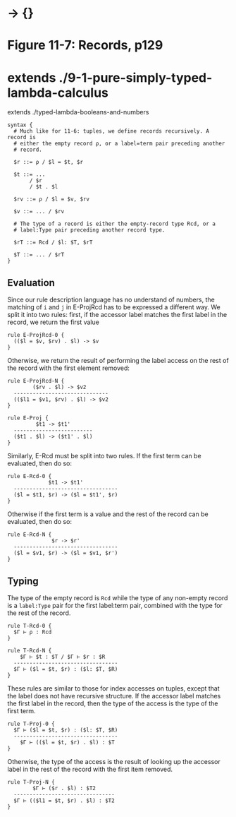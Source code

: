 # → {}
# Figure 11-7: Records, p129

# extends ./9-1-pure-simply-typed-lambda-calculus
extends ./typed-lambda-booleans-and-numbers

    syntax {
      # Much like for 11-6: tuples, we define records recursively. A record is
      # either the empty record ρ, or a label=term pair preceding another
      # record.

      $r ::= ρ / $l = $t, $r

      $t ::= ...
           / $r
           / $t . $l

      $rv ::= ρ / $l = $v, $rv

      $v ::= ... / $rv

      # The type of a record is either the empty-record type Rcd, or a
      # label:Type pair preceding another record type.

      $rT ::= Rcd / $l: $T, $rT

      $T ::= ... / $rT
    }


## Evaluation

Since our rule description language has no understand of numbers, the matching
of `i` and `j` in E-ProjRcd has to be expressed a different way. We split it
into two rules: first, if the accessor label matches the first label in the
record, we return the first value

    rule E-ProjRcd-0 {
      (($l = $v, $rv) . $l) -> $v
    }

Otherwise, we return the result of performing the label access on the rest of
the record with the first element removed:

    rule E-ProjRcd-N {
            ($rv . $l) -> $v2
      ------------------------------
      (($l1 = $v1, $rv) . $l) -> $v2
    }

    rule E-Proj {
             $t1 -> $t1'
      -------------------------
      ($t1 . $l) -> ($t1' . $l)
    }

Similarly, E-Rcd must be split into two rules. If the first term can be
evaluated, then do so:

    rule E-Rcd-0 {
                 $t1 -> $t1'
      ---------------------------------
      ($l = $t1, $r) -> ($l = $t1', $r)
    }

Otherwise if the first term is a value and the rest of the record can be
evaluated, then do so:

    rule E-Rcd-N {
                  $r -> $r'
      ---------------------------------
      ($l = $v1, $r) -> ($l = $v1, $r')
    }


## Typing

The type of the empty record is `Rcd` while the type of any non-empty record is
a `label:Type` pair for the first label:term pair, combined with the type for
the rest of the record.

    rule T-Rcd-0 {
      $Γ ⊢ ρ : Rcd
    }

    rule T-Rcd-N {
        $Γ ⊢ $t : $T / $Γ ⊢ $r : $R
      ---------------------------------
      $Γ ⊢ ($l = $t, $r) : ($l: $T, $R)
    }

These rules are similar to those for index accesses on tuples, except that the
label does not have recursive structure. If the accessor label matches the first
label in the record, then the type of the access is the type of the first term.

    rule T-Proj-0 {
      $Γ ⊢ ($l = $t, $r) : ($l: $T, $R)
      ---------------------------------
        $Γ ⊢ (($l = $t, $r) . $l) : $T
    }

Otherwise, the type of the access is the result of looking up the accessor
label in the rest of the record with the first item removed.

    rule T-Proj-N {
            $Γ ⊢ ($r . $l) : $T2
      --------------------------------
      $Γ ⊢ (($l1 = $t, $r) . $l) : $T2
    }
